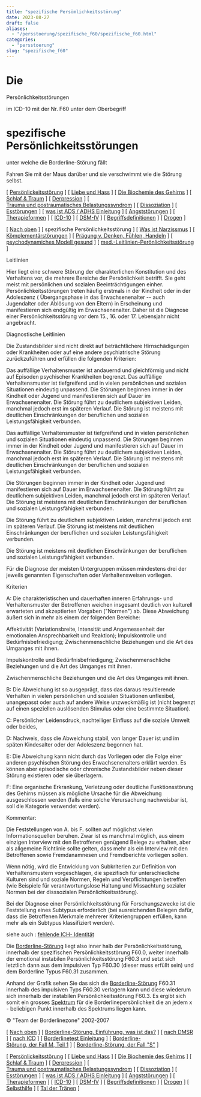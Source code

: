```yaml
---
title: "spezifische Persömlichkeitsstörung"
date: 2023-08-27
draft: false
aliases:
  - "/persstoerung/spezifische_f60/spezifische_f60.html"
categories:
  - "persstoerung"
slug: "spezifische_f60"
---
```


# Die
Persönlichkeitsstörungen

im ICD-10 mit der Nr. F60 unter dem
Oberbegriff

# spezifische Persönlichkeitsstörungen

unter welche die Borderline-Störung
fällt

Fahren Sie mit der Maus darüber und sie verschwimmt wie die
Störung selbst.

[ [Persönlickeitsstörung](../persstoerung1.html) ] [ [Liebe und Hass](../../definition/liebe1.htm) ] [ [Die Biochemie des Gehirns](../../biochemie/biochemie.htm) ] [ [Schlaf & Traum](../../schlaf/traum.htm) ] [ [Derpression](../../depression/depri.html) ] [ [Trauma und postraumatisches Belastungssyndrom](../../trauma/trauma.htm) ] [ [Dissoziation](../../disso/dissoziation.htm) ] [ [Esstörungen](../../ess/esst1.html) ] [ [was ist ADS / ADHS Einleitung](../../ads/ads.html) ] [ [Angststörungen](../../angststoerung/angststoerungen.htm) ] [ [Therapieformen](../../theraformen/theraformen.htm) ] [ [ICD-10](../../definition/icd10.htm) ] [ [DSM-IV](../../definition/dsm.htm) ] [ [Begriffsdefinitionen](../../definition/definitionen.htm) ] [ [Drogen](../../definition/definitionen_1.htm) ]

[ [Nach oben](../persstoerung1.html) ] [ spezifische Persönlichkeitsstörung ] [ [Was ist Narzissmus](../../narz/narz1.html) ] [ [Kömplementärstörungen](../../kompstoerung/komplimentaerstoerungen.htm) ] [ [Prägung v. Denken, Fühlen, Handeln](../../vergang_gegenw_zukunf/die_vergangenheit_bestimmt_die_g.htm) ] [ [psychodynamiches Modell gesund](../../ich/psychodynamisches_modell-normal.htm) ] [ [med.-Leitlinien-Perönlichkeitsstörung](../med-leitlinien-ps.pdf) ]

Leitlinien

Hier liegt eine schwere Störung der
charakterlichen Konstitution und des Verhaltens vor, die mehrere Bereiche der
Persönlichkeit betrifft. Sie geht meist mit persönlichen und sozialen Beeinträchtigungen
einher. Persönlichkeitsstörungen treten häufig erstmals in der Kindheit oder
in der Adoleszenz ( Übergangsphase in das Erwachsenenalter -- auch
Jugendalter oder Ablösung von den Eltern) in Erscheinung und manifestieren
sich endgültig im Erwachsenenalter. Daher ist die Diagnose einer Persönlichkeitsstörung
vor dem 15., 16. oder 17. Lebensjahr nicht angebracht.

Diagnostische Leitlinien

Die Zustandsbilder sind nicht direkt
auf beträchtlichere Hirnschädigungen oder Krankheiten oder auf eine andere
psychiatrische Störung zurückzuführen und erfüllen die folgenden Kriterien:

Das
    auffällige Verhaltensmuster ist andauernd und gleichförmig und nicht auf
    Episoden psychischer Krankheiten begrenzt. Das
    auffällige Verhaltensmuster ist tiefgreifend und in vielen persönlichen und
    sozialen Situationen eindeutig unpassend. Die Störungen
    beginnen immer in der Kindheit oder Jugend und manifestieren sich auf Dauer im
    Erwachsenenalter. Die Störung
    führt zu deutlichem subjektiven Leiden, manchmal jedoch erst im späteren
    Verlauf. Die Störung
    ist meistens mit deutlichen Einschränkungen der beruflichen und sozialen
    Leistungsfähigkeit verbunden.

Das
    auffällige Verhaltensmuster ist tiefgreifend und in vielen persönlichen und
    sozialen Situationen eindeutig unpassend. Die Störungen
    beginnen immer in der Kindheit oder Jugend und manifestieren sich auf Dauer im
    Erwachsenenalter. Die Störung
    führt zu deutlichem subjektiven Leiden, manchmal jedoch erst im späteren
    Verlauf. Die Störung
    ist meistens mit deutlichen Einschränkungen der beruflichen und sozialen
    Leistungsfähigkeit verbunden.

Die Störungen
    beginnen immer in der Kindheit oder Jugend und manifestieren sich auf Dauer im
    Erwachsenenalter. Die Störung
    führt zu deutlichem subjektiven Leiden, manchmal jedoch erst im späteren
    Verlauf. Die Störung
    ist meistens mit deutlichen Einschränkungen der beruflichen und sozialen
    Leistungsfähigkeit verbunden.

Die Störung
    führt zu deutlichem subjektiven Leiden, manchmal jedoch erst im späteren
    Verlauf. Die Störung
    ist meistens mit deutlichen Einschränkungen der beruflichen und sozialen
    Leistungsfähigkeit verbunden.

Die Störung
    ist meistens mit deutlichen Einschränkungen der beruflichen und sozialen
    Leistungsfähigkeit verbunden.

Für die Diagnose der meisten
Untergruppen müssen mindestens drei der jeweils genannten Eigenschaften oder
Verhaltensweisen vorliegen.

Kriterien

A: Die charakteristischen und dauerhaften inneren Erfahrungs- und Verhaltensmuster
der Betroffenen weichen insgesamt deutlich von kulturell erwarteten und
akzeptierten Vorgaben ("Normen") ab. Diese Abweichung äußert sich in
mehr als einem der folgenden Bereiche:

Affektivität
    (Variationsbreite, Intensität und Angemessenheit der emotionalen
    Ansprechbarkeit und Reaktion); Impulskontrolle
    und Bedürfnisbefriedigung; Zwischenmenschliche
    Beziehungen und die Art des Umganges mit ihnen.

Impulskontrolle
    und Bedürfnisbefriedigung; Zwischenmenschliche
    Beziehungen und die Art des Umganges mit ihnen.

Zwischenmenschliche
    Beziehungen und die Art des Umganges mit ihnen.

B: Die Abweichung ist so ausgeprägt, dass das daraus resultierende Verhalten in
vielen persönlichen und sozialen Situationen unflexibel, unangepasst oder auch
auf andere Weise unzweckmäßig ist (nicht begrenzt auf einen speziellen auslösenden
Stimulus oder eine bestimmte Situation).

C: Persönlicher Leidensdruck, nachteiliger Einfluss auf die soziale Umwelt oder
beides,

D: Nachweis, dass die Abweichung
stabil, von langer Dauer ist und im späten Kindesalter oder der Adoleszenz
begonnen hat.

E: Die Abweichung kann nicht durch das
Vorliegen oder die Folge einer anderen psychischen Störung des
Erwachsenenalters erklärt werden. Es können aber episodische oder chronische
Zustandsbilder neben dieser Störung existieren oder sie überlagern.

F: Eine organische Erkrankung,
Verletzung oder deutliche Funktionsstörung des Gehirns müssen als mögliche
Ursache für die Abweichung ausgeschlossen werden (falls eine solche
Verursachung nachweisbar ist, soll die Kategorie verwendet werden).

Kommentar:

Die Feststellungen von A. bis F.
sollten auf möglichst vielen Informationsquellen beruhen. Zwar ist es manchmal
möglich, aus einem einzigen Interview mit den Betroffenen genügend Belege zu
erhalten, aber als allgemeine Richtlinie sollte gelten, dass mehr als ein
Interview mit den Betroffenen sowie Fremdanamnesen und Fremdberichte vorliegen
sollen.

Wenn nötig, wird die Entwicklung von
Subkriterien zur Definition von Verhaltensmustern vorgeschlagen, die spezifisch
für unterschiedliche Kulturen sind und soziale Normen, Regeln und
Verpflichtungen betreffen (wie Beispiele für verantwortungslose Haltung und Missachtung
sozialer Normen bei der disssozialen Persönlichkeitsstörung).

Bei der Diagnose einer Persönlichkeitsstörung
für Forschungszwecke ist die Feststellung eines Subtypus erforderlich (bei
ausreichenden Belegen dafür, dass die Betroffenen Merkmale mehrerer
Kriteriengruppen erfüllen, kann mehr als ein Subtypus klassifiziert werden).

siehe auch : [fehlende
ICH- Identität](https://blz.borderliner.ch/bord/bord3/bord_stoerung_1.html)

Die [Borderline-Störung](https://blz.borderliner.ch/bord/bord1/bord1.html) liegt also inner
halb der Persönlichkeitsstörung, innerhalb der spezifischen
Persönlichkeitsstörung F60.0, weiter innerhalb der emotional instabilen
Persönlichkeitsstörung F60.3 und setzt sich letztlich dann aus dem impulsiven
Typ F60.30 (dieser muss erfüllt sein) und dem Borderline Typus F60.31
zusammen.

[](https://blz.borderliner.ch)

Anhand der Grafik sehen Sie das sich die [Borderline-Störung](https://blz.borderliner.ch/bord/bord1/bord1.html) F60.31 innerhalb des impulsiven Typs F60.30 verlagern kann und diese wiederum
sich innerhalb der instabilen Persönlichkeitsstörung F60.3. Es ergibt sich
somit ein grosses [Spektrum](https://blz.borderliner.ch/bord/borderlinespektrum_mit.htm) für die
Borderlinepersönlichkeit die an jedem x -
beliebigen Punkt innerhalb des Spektrums liegen kann.

© "Team der
Borderlinezone" 2002-2007

[ [Nach oben](../persstoerung1.html) ] [ [Borderline-Störung, Einführung, was ist das?](../../bord/bord1/bord1.html) ] [ [nach DMSR](../../bord/bord4/dmsr.html) ] [ [nach ICD](../../bord/bord2/stoerung_f60_31_borderline.html) ] [ [Borderlinetest Einleitung](../../bord/bord_test/einleitung_bps_test.html) ] [ [Borderline-Störung, der Fall M, Teil 1](../../fallbeisp_m_1/fallbeispiel_m.htm) ] [ [Borderline-Störung, der Fall "S"](../../der_fall_s/der_fall_s.htm) ]

[ [Persönlickeitsstörung](../persstoerung1.html) ] [ [Liebe und Hass](../../definition/liebe1.htm) ] [ [Die Biochemie des Gehirns](../../biochemie/biochemie.htm) ] [ [Schlaf & Traum](../../schlaf/traum.htm) ] [ [Derpression](../../depression/depri.html) ] [ [Trauma und postraumatisches Belastungssyndrom](../../trauma/trauma.htm) ] [ [Dissoziation](../../disso/dissoziation.htm) ] [ [Esstörungen](../../ess/esst1.html) ] [ [was ist ADS / ADHS Einleitung](../../ads/ads.html) ] [ [Angststörungen](../../angststoerung/angststoerungen.htm) ] [ [Therapieformen](../../theraformen/theraformen.htm) ] [ [ICD-10](../../definition/icd10.htm) ] [ [DSM-IV](../../definition/dsm.htm) ] [ [Begriffsdefinitionen](../../definition/definitionen.htm) ] [ [Drogen](../../definition/definitionen_1.htm) ] [ [Selbsthilfe](../../selbsthilfe/selbsthilfe.htm) ] [ [Tal der Tränen](../../widmung/widmung_1.html) ]